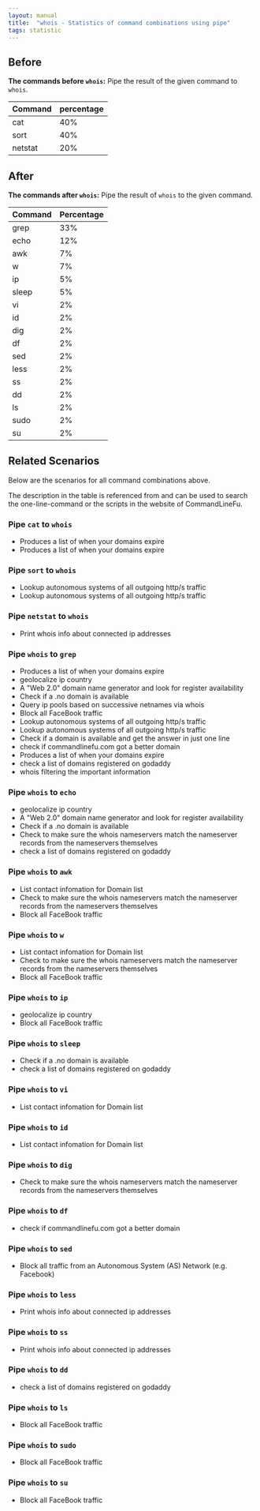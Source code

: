 ```yaml
---
layout: manual
title:  "whois - Statistics of command combinations using pipe"
tags: statistic
---
```


## Before

__The commands before `whois`:__ Pipe the result of the given command to `whois`.

| Command | percentage |
|--------|--------|
| cat | 40% |
| sort | 40% |
| netstat | 20% |



## After

__The commands after `whois`:__ Pipe the result of `whois` to the given command.

| Command | Percentage | 
|-------|--------|
| grep | 33% |
| echo | 12% |
| awk | 7% |
| w | 7% |
| ip | 5% |
| sleep | 5% |
| vi | 2% |
| id | 2% |
| dig | 2% |
| df | 2% |
| sed | 2% |
| less | 2% |
| ss | 2% |
| dd | 2% |
| ls | 2% |
| sudo | 2% |
| su | 2% |



## Related Scenarios

Below are the scenarios for all command combinations above.

The description in the table is referenced from and can be used to search the one-line-command or the scripts in the website of CommandLineFu.


### Pipe `cat` to `whois`

- Produces a list of when your domains expire
- Produces a list of when your domains expire

            
### Pipe `sort` to `whois`

- Lookup autonomous systems of all outgoing http/s traffic
- Lookup autonomous systems of all outgoing http/s traffic

            
### Pipe `netstat` to `whois`

- Print whois info about connected ip addresses

            


### Pipe `whois` to `grep`

- Produces a list of when your domains expire
- geolocalize ip country
- A "Web 2.0" domain name generator and look for register availability
- Check if a .no domain is available
- Query ip pools based on successive netnames via whois
- Block all FaceBook traffic
- Lookup autonomous systems of all outgoing http/s traffic
- Lookup autonomous systems of all outgoing http/s traffic
- Check if a domain is available and get the answer in just one line
- check if commandlinefu.com got a better domain
- Produces a list of when your domains expire
- check a list of domains registered on godaddy
- whois filtering the important information

            
### Pipe `whois` to `echo`

- geolocalize ip country
- A "Web 2.0" domain name generator and look for register availability
- Check if a .no domain is available
- Check to make sure the whois nameservers match the nameserver records from the nameservers themselves
- check a list of domains registered on godaddy

            
### Pipe `whois` to `awk`

- List contact infomation for Domain list
- Check to make sure the whois nameservers match the nameserver records from the nameservers themselves
- Block all FaceBook traffic

            
### Pipe `whois` to `w`

- List contact infomation for Domain list
- Check to make sure the whois nameservers match the nameserver records from the nameservers themselves
- Block all FaceBook traffic

            
### Pipe `whois` to `ip`

- geolocalize ip country
- Block all FaceBook traffic

            
### Pipe `whois` to `sleep`

- Check if a .no domain is available
- check a list of domains registered on godaddy

            
### Pipe `whois` to `vi`

- List contact infomation for Domain list

            
### Pipe `whois` to `id`

- List contact infomation for Domain list

            
### Pipe `whois` to `dig`

- Check to make sure the whois nameservers match the nameserver records from the nameservers themselves

            
### Pipe `whois` to `df`

- check if commandlinefu.com got a better domain

            
### Pipe `whois` to `sed`

- Block all traffic from an Autonomous System (AS) Network (e.g. Facebook)

            
### Pipe `whois` to `less`

- Print whois info about connected ip addresses

            
### Pipe `whois` to `ss`

- Print whois info about connected ip addresses

            
### Pipe `whois` to `dd`

- check a list of domains registered on godaddy

            
### Pipe `whois` to `ls`

- Block all FaceBook traffic

            
### Pipe `whois` to `sudo`

- Block all FaceBook traffic

            
### Pipe `whois` to `su`

- Block all FaceBook traffic

            
